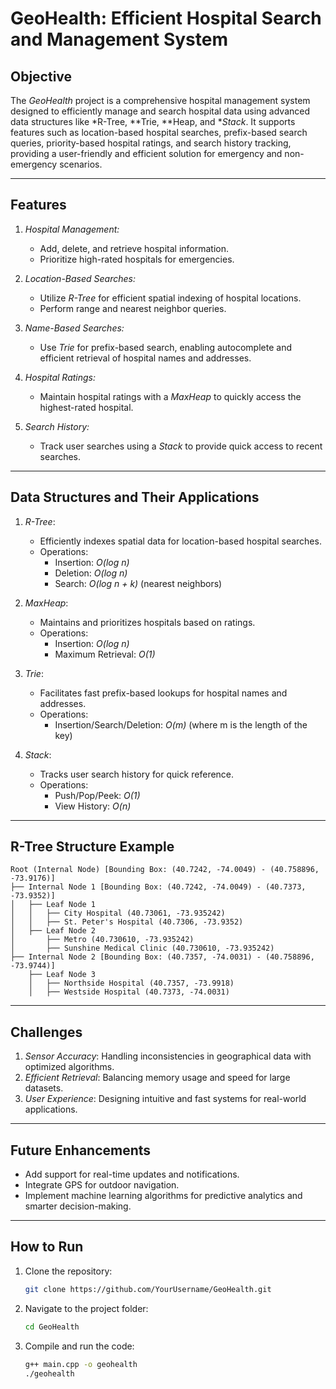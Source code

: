 # GeoHealth: Efficient Hospital Search and Management System

## Objective
The *GeoHealth* project is a comprehensive hospital management system designed to efficiently manage and search hospital data using advanced data structures like *R-Tree, **Trie, **Heap, and **Stack*. It supports features such as location-based hospital searches, prefix-based search queries, priority-based hospital ratings, and search history tracking, providing a user-friendly and efficient solution for emergency and non-emergency scenarios.

---

## Features
1. *Hospital Management:*
   - Add, delete, and retrieve hospital information.
   - Prioritize high-rated hospitals for emergencies.

2. *Location-Based Searches:*
   - Utilize *R-Tree* for efficient spatial indexing of hospital locations.
   - Perform range and nearest neighbor queries.

3. *Name-Based Searches:*
   - Use *Trie* for prefix-based search, enabling autocomplete and efficient retrieval of hospital names and addresses.

4. *Hospital Ratings:*
   - Maintain hospital ratings with a *MaxHeap* to quickly access the highest-rated hospital.

5. *Search History:*
   - Track user searches using a *Stack* to provide quick access to recent searches.

---

## Data Structures and Their Applications
1. *R-Tree*: 
   - Efficiently indexes spatial data for location-based hospital searches.
   - Operations: 
     - Insertion: *O(log n)*  
     - Deletion: *O(log n)*  
     - Search: *O(log n + k)* (nearest neighbors)

2. *MaxHeap*:
   - Maintains and prioritizes hospitals based on ratings.
   - Operations: 
     - Insertion: *O(log n)*  
     - Maximum Retrieval: *O(1)*

3. *Trie*:
   - Facilitates fast prefix-based lookups for hospital names and addresses.
   - Operations: 
     - Insertion/Search/Deletion: *O(m)* (where m is the length of the key)

4. *Stack*:
   - Tracks user search history for quick reference.
   - Operations: 
     - Push/Pop/Peek: *O(1)*  
     - View History: *O(n)*

---

## R-Tree Structure Example
```
Root (Internal Node) [Bounding Box: (40.7242, -74.0049) - (40.758896, -73.9176)]
├── Internal Node 1 [Bounding Box: (40.7242, -74.0049) - (40.7373, -73.9352)]
│   ├── Leaf Node 1
│   │   ├── City Hospital (40.73061, -73.935242)
│   │   ├── St. Peter's Hospital (40.7306, -73.9352)
│   ├── Leaf Node 2
│       ├── Metro (40.730610, -73.935242)
│       ├── Sunshine Medical Clinic (40.730610, -73.935242)
├── Internal Node 2 [Bounding Box: (40.7357, -74.0031) - (40.758896, -73.9744)]
    ├── Leaf Node 3
    │   ├── Northside Hospital (40.7357, -73.9918)
    │   ├── Westside Hospital (40.7373, -74.0031)
```

---

## Challenges
1. *Sensor Accuracy*: Handling inconsistencies in geographical data with optimized algorithms.
2. *Efficient Retrieval*: Balancing memory usage and speed for large datasets.
3. *User Experience*: Designing intuitive and fast systems for real-world applications.

---

## Future Enhancements
- Add support for real-time updates and notifications.
- Integrate GPS for outdoor navigation.
- Implement machine learning algorithms for predictive analytics and smarter decision-making.

---

## How to Run
1. Clone the repository:
   ```bash
   git clone https://github.com/YourUsername/GeoHealth.git
   ```
   
2. Navigate to the project folder:
   ```bash
   cd GeoHealth
   ```
   
3. Compile and run the code:
   ```bash
   g++ main.cpp -o geohealth
   ./geohealth
   ```

